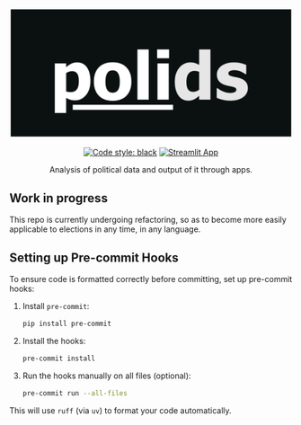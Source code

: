 <div align="center">

![polids](https://github.com/AndreCNF/polids/blob/main/data/polids_logo.png?raw=true)

[![Code style: black](https://img.shields.io/badge/code%20style-black-000000.svg)](https://github.com/psf/black)
[![Streamlit App](https://static.streamlit.io/badges/streamlit_badge_black_white.svg)](https://share.streamlit.io/andrecnf/polids/main/app/app.py)

Analysis of political data and output of it through apps.

</div>

## Work in progress

This repo is currently undergoing refactoring, so as to become more easily applicable to elections in any time, in any language.

## Setting up Pre-commit Hooks

To ensure code is formatted correctly before committing, set up pre-commit hooks:

1. Install `pre-commit`:
   ```bash
   pip install pre-commit
   ```

2. Install the hooks:
   ```bash
   pre-commit install
   ```

3. Run the hooks manually on all files (optional):
   ```bash
   pre-commit run --all-files
   ```

This will use `ruff` (via `uv`) to format your code automatically.
